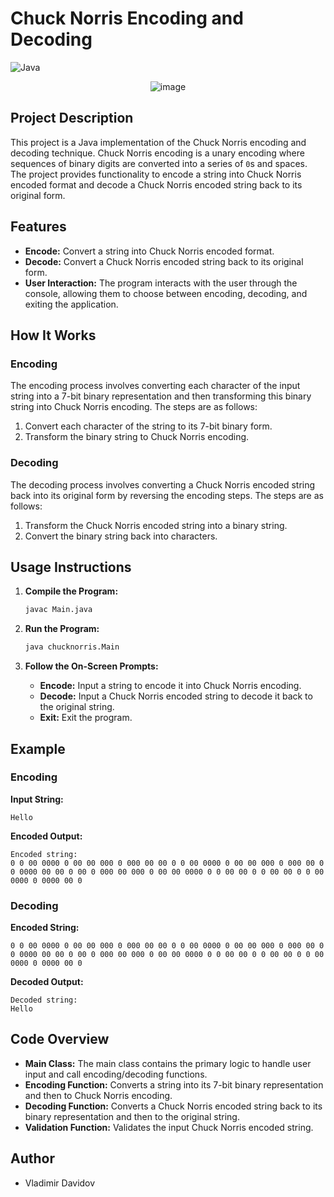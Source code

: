 # Chuck Norris Encoding and Decoding

![Java](https://img.shields.io/badge/Java-ED8B00?style=for-the-badge&logo=java&logoColor=white)

<p align="center">
   <img src="https://github.com/user-attachments/assets/cf6694f0-8bc9-4f3c-9b3d-9f0db487e07f" alt="image">
</p>


## Project Description

This project is a Java implementation of the Chuck Norris encoding and decoding technique. Chuck Norris encoding is a unary encoding where sequences of binary digits are converted into a series of `0`s and spaces. The project provides functionality to encode a string into Chuck Norris encoded format and decode a Chuck Norris encoded string back to its original form.

## Features

- **Encode:** Convert a string into Chuck Norris encoded format.
- **Decode:** Convert a Chuck Norris encoded string back to its original form.
- **User Interaction:** The program interacts with the user through the console, allowing them to choose between encoding, decoding, and exiting the application.

## How It Works

### Encoding

The encoding process involves converting each character of the input string into a 7-bit binary representation and then transforming this binary string into Chuck Norris encoding. The steps are as follows:

1. Convert each character of the string to its 7-bit binary form.
2. Transform the binary string to Chuck Norris encoding.

### Decoding

The decoding process involves converting a Chuck Norris encoded string back into its original form by reversing the encoding steps. The steps are as follows:

1. Transform the Chuck Norris encoded string into a binary string.
2. Convert the binary string back into characters.

## Usage Instructions

1. **Compile the Program:**
   ```bash
   javac Main.java
   ```

2. **Run the Program:**
   ```bash
   java chucknorris.Main
   ```

3. **Follow the On-Screen Prompts:**
   - **Encode:** Input a string to encode it into Chuck Norris encoding.
   - **Decode:** Input a Chuck Norris encoded string to decode it back to the original string.
   - **Exit:** Exit the program.

## Example

### Encoding

**Input String:**
```
Hello
```

**Encoded Output:**
```
Encoded string:
0 0 00 0000 0 00 00 000 0 000 00 00 0 0 00 0000 0 00 00 000 0 000 00 0 0 0000 00 00 0 00 0 000 00 000 0 00 00 0000 0 0 00 00 0 0 00 00 0 0 00 0000 0 0000 00 0
```

### Decoding

**Encoded String:**
```
0 0 00 0000 0 00 00 000 0 000 00 00 0 0 00 0000 0 00 00 000 0 000 00 0 0 0000 00 00 0 00 0 000 00 000 0 00 00 0000 0 0 00 00 0 0 00 00 0 0 00 0000 0 0000 00 0
```

**Decoded Output:**
```
Decoded string:
Hello
```

## Code Overview

- **Main Class:** The main class contains the primary logic to handle user input and call encoding/decoding functions.
- **Encoding Function:** Converts a string into its 7-bit binary representation and then to Chuck Norris encoding.
- **Decoding Function:** Converts a Chuck Norris encoded string back to its binary representation and then to the original string.
- **Validation Function:** Validates the input Chuck Norris encoded string.

## Author

- Vladimir Davidov
